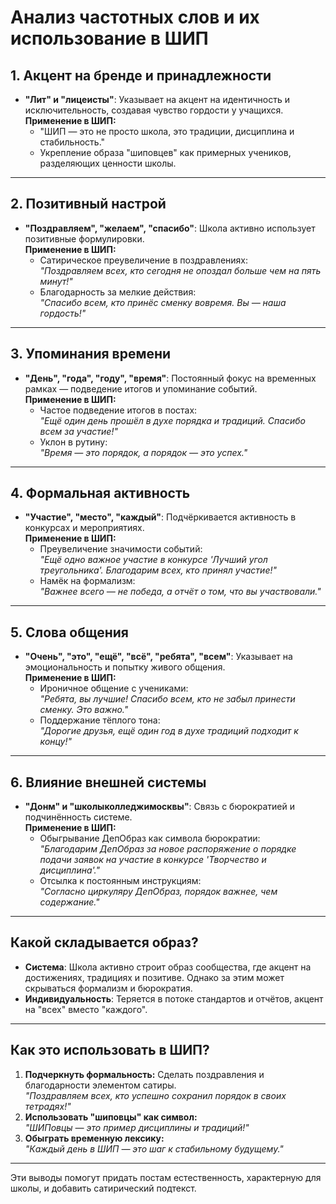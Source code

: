 # Анализ частотных слов и их использование в ШИП

## 1. Акцент на бренде и принадлежности
- **"Лит" и "лицеисты"**: Указывает на акцент на идентичность и исключительность, создавая чувство гордости у учащихся.  
  **Применение в ШИП:**  
  - "ШИП — это не просто школа, это традиции, дисциплина и стабильность."
  - Укрепление образа "шиповцев" как примерных учеников, разделяющих ценности школы.  

---

## 2. Позитивный настрой
- **"Поздравляем", "желаем", "спасибо"**: Школа активно использует позитивные формулировки.  
  **Применение в ШИП:**  
  - Сатирическое преувеличение в поздравлениях:  
    *"Поздравляем всех, кто сегодня не опоздал больше чем на пять минут!"*  
  - Благодарность за мелкие действия:  
    *"Спасибо всем, кто принёс сменку вовремя. Вы — наша гордость!"*

---

## 3. Упоминания времени
- **"День", "года", "году", "время"**: Постоянный фокус на временных рамках — подведение итогов и упоминание событий.  
  **Применение в ШИП:**  
  - Частое подведение итогов в постах:  
    *"Ещё один день прошёл в духе порядка и традиций. Спасибо всем за участие!"*  
  - Уклон в рутину:  
    *"Время — это порядок, а порядок — это успех."*

---

## 4. Формальная активность
- **"Участие", "место", "каждый"**: Подчёркивается активность в конкурсах и мероприятиях.  
  **Применение в ШИП:**  
  - Преувеличение значимости событий:  
    *"Ещё одно важное участие в конкурсе 'Лучший угол треугольника'. Благодарим всех, кто принял участие!"*  
  - Намёк на формализм:  
    *"Важнее всего — не победа, а отчёт о том, что вы участвовали."*

---

## 5. Слова общения
- **"Очень", "это", "ещё", "всё", "ребята", "всем"**: Указывает на эмоциональность и попытку живого общения.  
  **Применение в ШИП:**  
  - Ироничное общение с учениками:  
    *"Ребята, вы лучшие! Спасибо всем, кто не забыл принести сменку. Это важно."*  
  - Поддержание тёплого тона:  
    *"Дорогие друзья, ещё один год в духе традиций подходит к концу!"*

---

## 6. Влияние внешней системы
- **"Донм" и "школыколледжимосквы"**: Связь с бюрократией и подчинённость системе.  
  **Применение в ШИП:**  
  - Обыгрывание ДепОбраз как символа бюрократии:  
    *"Благодарим ДепОбраз за новое распоряжение о порядке подачи заявок на участие в конкурсе 'Творчество и дисциплина'."*  
  - Отсылка к постоянным инструкциям:  
    *"Согласно циркуляру ДепОбраз, порядок важнее, чем содержание."*

---

## Какой складывается образ?
- **Система**: Школа активно строит образ сообщества, где акцент на достижениях, традициях и позитиве. Однако за этим может скрываться формализм и бюрократия.  
- **Индивидуальность**: Теряется в потоке стандартов и отчётов, акцент на "всех" вместо "каждого".

---

## Как это использовать в ШИП?
1. **Подчеркнуть формальность:** Сделать поздравления и благодарности элементом сатиры.  
    *"Поздравляем всех, кто успешно сохранил порядок в своих тетрадях!"*  
2. **Использовать "шиповцы" как символ:**  
    *"ШИПовцы — это пример дисциплины и традиций!"*  
3. **Обыграть временную лексику:**  
    *"Каждый день в ШИП — это шаг к стабильному будущему."*

---

Эти выводы помогут придать постам естественность, характерную для школы, и добавить сатирический подтекст.
